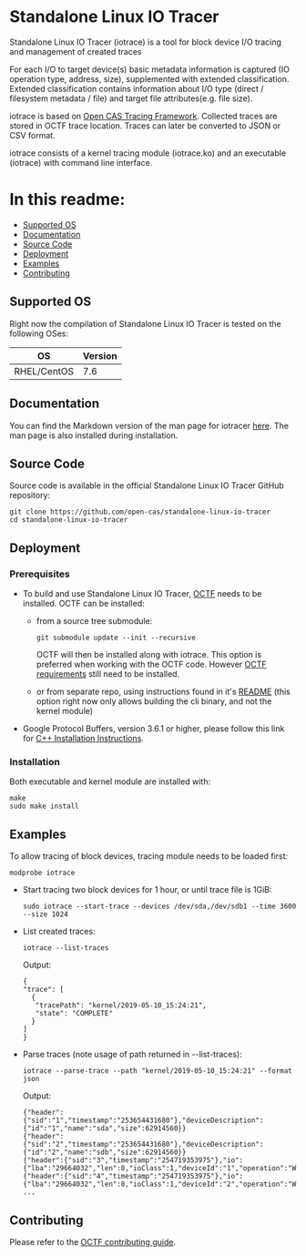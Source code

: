 # Standalone Linux IO Tracer

Standalone Linux IO Tracer (iotrace) is a tool for block device I/O tracing
and management of created traces

For each I/O to target device(s) basic metadata information is captured
(IO operation type, address, size), supplemented with extended
classification. Extended classification contains information about I/O type
(direct / filesystem metadata / file) and target file attributes(e.g. file
size).

iotrace is based on [Open CAS Tracing Framework](https://github.com/Open-CAS/open-cas-telemetry-framework). Collected traces are stored in OCTF trace
location. Traces can later be converted to JSON or CSV format.

iotrace consists of a kernel tracing module (iotrace.ko) and an executable
(iotrace) with command line interface.

# In this readme:

* [Supported OS](#os_support)
* [Documentation](#documentation)
* [Source Code](#source)
* [Deployment](#deployment)
* [Examples](#examples)
* [Contributing](#contributing)

<a id="os_support"></a>

## Supported OS

Right now the compilation of Standalone Linux IO Tracer is tested on the
following OSes:

|OS                            | Version
|------------------------------|-------------------
|RHEL/CentOS                   | 7.6

<a id="documentation"></a>

## Documentation

You can find the Markdown version of the man page for iotracer [here](https://github.com/Open-CAS/standalone-linux-io-tracer/blob/master/doc/man/MAN.md).
The man page is also installed during installation.

<a id="source"></a>

## Source Code

Source code is available in the official Standalone Linux IO Tracer GitHub repository:

~~~{.sh}
git clone https://github.com/open-cas/standalone-linux-io-tracer
cd standalone-linux-io-tracer
~~~

<a id="deployment"></a>

## Deployment

### Prerequisites

* To build and use Standalone Linux IO Tracer, [OCTF](https://github.com/Open-CAS/open-cas-telemetry-framework) needs to be installed.
OCTF can be installed:
  * from a source tree submodule:

    ~~~{.sh}
    git submodule update --init --recursive
    ~~~

    OCTF will then be installed along with iotrace.	This option is preferred
    when working with the OCTF code. However [OCTF requirements](https://github.com/Open-CAS/open-cas-telemetry-framework/blob/master/README.md#building) still need to
    be installed.
  * or from separate repo, using instructions found in it's [README](https://github.com/Open-CAS/open-cas-telemetry-framework/blob/master/README.md) (this option right now only allows building the cli binary, and not the kernel module)

* Google Protocol Buffers, version 3.6.1 or higher, please follow this link
for [C++ Installation Instructions](https://github.com/google/protobuf/blob/master/src/README.md).


### Installation

Both executable and kernel module are installed with:
~~~{.sh}
make
sudo make install
~~~


<a id="examples"></a>

## Examples

To allow tracing of block devices, tracing module needs to be loaded first:
~~~{.sh}
modprobe iotrace
~~~

* Start tracing two block devices for 1 hour, or until trace file is 1GiB:
  ~~~{.sh}
  sudo iotrace --start-trace --devices /dev/sda,/dev/sdb1 --time 3600 --size 1024
  ~~~

* List created traces:

  ~~~{.sh}
  iotrace --list-traces
  ~~~

  Output:

  ~~~{.sh}
  {
  "trace": [
    {
     "tracePath": "kernel/2019-05-10_15:24:21",
     "state": "COMPLETE"
    }
  ]
  }
  ~~~

* Parse traces (note usage of path returned in --list-traces):

  ~~~{.sh}
  iotrace --parse-trace --path "kernel/2019-05-10_15:24:21" --format json
  ~~~

  Output:

  ~~~{.sh}
  {"header":{"sid":"1","timestamp":"253654431680"},"deviceDescription":{"id":"1","name":"sda","size":62914560}}
  {"header":{"sid":"2","timestamp":"253654431680"},"deviceDescription":{"id":"2","name":"sdb","size":62914560}}
  {"header":{"sid":"3","timestamp":"254719353975"},"io":{"lba":"29664032","len":8,"ioClass":1,"deviceId":"1","operation":"Write","flush":false,"fua":false}}
  {"header":{"sid":"4","timestamp":"254719353975"},"io":{"lba":"29664032","len":8,"ioClass":1,"deviceId":"2","operation":"Write","flush":false,"fua":false}}
  ...
  ~~~


<a id="contributing"></a>

## Contributing

Please refer to the [OCTF contributing guide](https://github.com/Open-CAS/open-cas-telemetry-framework/blob/master/CONTRIBUTING.md).
